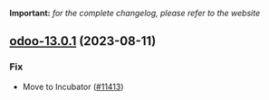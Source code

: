 **Important:**
*for the complete changelog, please refer to the website*




## [odoo-13.0.1](https://github.com/truecharts/charts/compare/odoo-13.0.0...odoo-13.0.1) (2023-08-11)

### Fix

- Move to Incubator ([#11413](https://github.com/truecharts/charts/issues/11413))
  
  